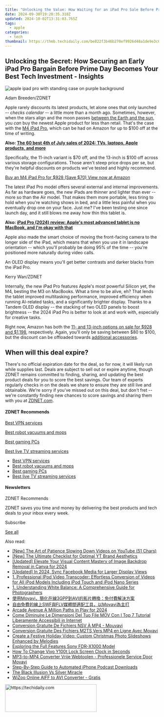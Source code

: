 ```yaml
---
title: "Unlocking the Value: How Waiting for an iPad Pro Sale Before Prime Day Can Save You Big Bucks - Insights"
date: 2024-09-30T19:20:35.318Z
updated: 2024-10-02T13:31:03.765Z
tags:
  - apple
categories:
  - tech
thumbnail: https://thmb.techidaily.com/be822f3b46b270ef9926d48a1de9e3c012d7d2f35db231a8565a98612ff678d9.jpg
---
```


## Unlocking the Secret: How Securing an Early iPad Pro Bargain Before Prime Day Becomes Your Best Tech Investment - Insights

![apple ipad pro with standing case on purple background](https://www.zdnet.com/a/img/resize/ac0399f570008cb69437d54a3f726c9cbf013707/2024/05/22/a502e089-c8a2-43b6-95af-bd996976b290/ipad-pro-001.jpg?auto=webp&width=1280)

Adam Breeden/ZDNET

Apple rarely discounts its latest products, let alone ones that only launched -- _checks calendar_ \-- a little more than a month ago. Sometimes, however, when the stars align and the moon passes [between the Earth and the sun](https://www.zdnet.com/article/i-captured-the-2024-solar-eclipse-from-first-contact-to-totality-here-are-the-photos/), you _can_ buy the newest Apple product for less than retail. That's the case with the [M4 iPad Pro](https://buy.geni.us/Proxy.ashx?TSID=368250&GR%5FURL=https%3A%2F%2Fwww.amazon.com%2FApple-iPad-Pro-11-Inch-Landscape%2Fdp%2FB0D3J9XDMQ%3Fth%3D1%26tag%3Dzd-buy-button-20%26ascsubtag%3D%5F%5FCOM%5FCLICK%5FID%5F%5F%7C6dfc9aae-8867-48c0-b817-d1ec663013df%7Cdtp&dtb=1), which can be had on Amazon for up to $100 off at the time of writing.

**Also: [The 60 best 4th of July sales of 2024: TVs, laptops, Apple products, and more](https://www.zdnet.com/article/best-4th-of-july-sales-2024-07-03/)**

Specifically, the 11-inch variant is $70 off, and the 13-inch is $100 off across various storage configurations. Those aren't steep price drops per se, but they're helpful discounts on products we've tested and highly recommend.

[Buy an M4 iPad Pro for $928 (Save $70) View now at Amazon](https://buy.geni.us/Proxy.ashx?TSID=368250&GR%5FURL=https%3A%2F%2Fwww.amazon.com%2Fdp%2FB0D3J6L2ZC%3Ftag%3Dzd-buy-button-20%26ascsubtag%3D%5F%5FCOM%5FCLICK%5FID%5F%5F%7C6dfc9aae-8867-48c0-b817-d1ec663013df%7Cdtp&dtb=1)

The latest iPad Pro model offers several external and internal improvements. As far as hardware goes, the new iPads are thinner and lighter than ever -- more so than the Air model. That makes them more portable, less tiring to hold when you're watching shows in bed, and a little less painful when you eventually drop one on your face. Just me? I've been testing one since launch day, and it still blows me away how thin this tablet is.

**Also: [iPad Pro (2024) review: Apple's most advanced tablet is no MacBook, and I'm okay with that](https://www.zdnet.com/article/ipad-pro-2024-review/)**

Apple also made the smart choice of moving the front-facing camera to the longer side of the iPad, which means that when you use it in landscape orientation -- which you'll probably be doing 95% of the time -- you're positioned more naturally during video calls.

An OLED display means you'll get better contrasts and darker blacks from the iPad Pro.

Kerry Wan/ZDNET

Internally, the new iPad Pro features Apple's most powerful Silicon yet, the M4, besting the M3 on MacBooks. What a time to be alive, eh? That lends the tablet improved multitasking performance, improved efficiency when running AI-related tasks, and a significantly brighter display. Thanks to a Tandem OLED display -- the stacking of two OLED panels to boost brightness -- the 2024 iPad Pro is better to look at and work with, especially for creative tasks.

Right now, Amazon has both the [11- and 13-inch options on sale for $928 and $1,198](https://buy.geni.us/Proxy.ashx?TSID=368250&GR%5FURL=https%3A%2F%2Fwww.amazon.com%2Fdp%2FB0D3J6L2ZC%3Ftag%3Dzd-buy-button-20%26ascsubtag%3D%5F%5FCOM%5FCLICK%5FID%5F%5F%7C6dfc9aae-8867-48c0-b817-d1ec663013df%7Cdtp&dtb=1), respectively. Again, you'll only be saving between $80 to $100, but the discount can be offloaded towards [additional accessories](https://buy.geni.us/Proxy.ashx?TSID=368250&GR%5FURL=https%3A%2F%2Fwww.amazon.com%2Fs%3Fk%3Dipad%2Bpro%2B2024%2Baccessories%26tag%3Dzd-buy-button-20%26ascsubtag%3D%5F%5FCOM%5FCLICK%5FID%5F%5F%7C6dfc9aae-8867-48c0-b817-d1ec663013df%7Cdtp&dtb=1).

## When will this deal expire?

There's no official expiration date for the deal, so for now, it will likely run while supplies last. Deals are subject to sell out or expire anytime, though ZDNET remains committed to finding, sharing, and updating the best product deals for you to score the best savings. Our team of experts regularly checks in on the deals we share to ensure they are still live and obtainable. We're sorry if you've missed out on this deal, but don't fret -- we're constantly finding new chances to score savings and sharing them with you at [ZDNET.com](https://www.zdnet.com/). 

#### **ZDNET** Recommends

[Best VPN services](https://www.zdnet.com/article/best-vpn/ "Best VPN services")

[Best robot vacuums and mops](https://www.zdnet.com/article/best-robot-vacuum-mop/ "Best robot vacuums and mops")

[Best gaming PCs](https://www.zdnet.com/article/best-gaming-pc/ "Best gaming PCs")

[Best live TV streaming services](https://www.zdnet.com/article/best-live-tv-streaming-service/ "Best live TV streaming services")

* [Best VPN services](https://www.zdnet.com/article/best-vpn/ "Best VPN services")
* [Best robot vacuums and mops](https://www.zdnet.com/article/best-robot-vacuum-mop/ "Best robot vacuums and mops")
* [Best gaming PCs](https://www.zdnet.com/article/best-gaming-pc/ "Best gaming PCs")
* [Best live TV streaming services](https://www.zdnet.com/article/best-live-tv-streaming-service/ "Best live TV streaming services")

#### Newsletters

ZDNET Recommends

ZDNET saves you time and money by delivering the best products and tech deals to your inbox every week.

 Subscribe

[See all](https://www.zdnet.com/newsletters/)

<ins class="adsbygoogle"
     style="display:block"
     data-ad-format="autorelaxed"
     data-ad-client="ca-pub-7571918770474297"
     data-ad-slot="1223367746"></ins>

<ins class="adsbygoogle"
     style="display:block"
     data-ad-client="ca-pub-7571918770474297"
     data-ad-slot="8358498916"
     data-ad-format="auto"
     data-full-width-responsive="true"></ins>

<span class="atpl-alsoreadstyle">Also read:</span>
<div><ul>
<li><a href="https://youtube-zero.techidaily.com/he-art-of-patience-slowing-down-videos-on-youtube-51-chars/"><u>[New] The Art of Patience Slowing Down Videos on YouTube (51 Chars)</u></a></li>
<li><a href="https://youtube-data.techidaily.com/he-ultimate-checklist-for-optimal-yt-brand-aesthetics/"><u>[New] The Ultimate Checklist for Optimal YT Brand Aesthetics</u></a></li>
<li><a href="https://article-helps.techidaily.com/updated-elevate-your-visual-content-mastery-of-image-backdrop-removal-in-canva-for-2024/"><u>[Updated] Elevate Your Visual Content Mastery of Image Backdrop Removal in Canva for 2024</u></a></li>
<li><a href="https://facebook-video-recording.techidaily.com/updated-in-2024-sync-facebook-media-for-larger-display-views/"><u>[Updated] In 2024, Sync Facebook Media for Larger Display Views</u></a></li>
<li><a href="https://tech-haven.techidaily.com/1-professional-ipod-video-transcoder-effortless-conversion-of-videos-for-all-ipod-models-including-ipod-touch-and-ipod-nano-series/"><u>1. Professional IPod Video Transcoder: Effortless Conversion of Videos for All iPod Models Including iPod Touch and iPod Nano Series</u></a></li>
<li><a href="https://technical-tips.techidaily.com/1-understanding-white-balance-a-comprehensive-guide-for-photographers/"><u>1. Understanding White Balance: A Comprehensive Guide for Photographers</u></a></li>
<li><a href="https://technical-tips.techidaily.com/movavi3gppavi/"><u>使用Movavi，簡化在線3GPP到AVI的影片轉換：免付費解決方案</u></a></li>
<li><a href="https://technical-tips.techidaily.com/swfflvmovavi/"><u>自由免費的線上SWF與FLV媒體間適配工具，以Movavi為主打</u></a></li>
<li><a href="https://youtube-lab.techidaily.com/e-avenue-a-million-paths-in-play-for-2024/"><u>Arcade Avenue A Million Paths in Play for 2024</u></a></li>
<li><a href="https://technical-tips.techidaily.com/come-diminuire-le-dimensioni-del-tuo-file-mov-con-i-top-7-tutorial-liberamente-accessibili-in-internet/"><u>Come Diminuire Le Dimensioni Del Tuo File MOV Con I Top 7 Tutorial Liberamente Accessibili in Internet</u></a></li>
<li><a href="https://technical-tips.techidaily.com/conversion-gratuite-de-fichiers-nsv-a-mp4-mouvavi/"><u>Conversion Gratuite De Fichiers NSV À MP4 - Mouvavi</u></a></li>
<li><a href="https://technical-tips.techidaily.com/conversion-gratuite-des-fichiers-m2ts-vers-mp4-en-ligne-avec-movavi/"><u>Conversion Gratuite Des Fichiers M2TS Vers MP4 en Ligne Avec Movavi</u></a></li>
<li><a href="https://technical-tips.techidaily.com/create-a-festive-holiday-video-custom-christmas-photo-slideshows-enhanced-by-melodies/"><u>Create a Festive Holiday Video: Custom Christmas Photo Slideshows Enhanced by Melodies</u></a></li>
<li><a href="https://extra-tips.techidaily.com/exploring-the-full-features-sony-fdr-x1000-model/"><u>Exploring the Full Features Sony FDR-X1000 Model</u></a></li>
<li><a href="https://unlock-android.techidaily.com/how-to-change-vivo-y100t-lock-screen-clock-in-seconds-by-drfone-android/"><u>How To Change Vivo Y100t Lock Screen Clock in Seconds</u></a></li>
<li><a href="https://technical-tips.techidaily.com/mp3-to-mp4-converter-vrije-webtoolen-professionele-service-door-movavi/"><u>MP3-to-MP4 Converter Vrije Webtoolen - Professionele Service Door Movavi</u></a></li>
<li><a href="https://extra-hints.techidaily.com/step-by-step-guide-to-automated-iphone-podcast-downloads/"><u>Step-By-Step Guide to Automated iPhone Podcast Downloads</u></a></li>
<li><a href="https://fox-blue.techidaily.com/the-black-illusion-vs-silver-miracle/"><u>The Black Illusion Vs Silver Miracle</u></a></li>
<li><a href="https://technical-tips.techidaily.com/wizoo-online-aiff-to-avi-converter-gratis/"><u>WiZoo Online AIFF to AVI Converter - Gratis</u></a></li>
</ul></div>

<!-- affiliate ads begin -->
<a href="https://aligracehair.sjv.io/c/5597632/1896541/19272" target="_top" id="1896541">
  <img src="//a.impactradius-go.com/display-ad/19272-1896541" border="0" alt="https://techidaily.com" width="300" height="90"/>
</a>
<img height="0" width="0" src="https://aligracehair.sjv.io/i/5597632/1896541/19272" style="position:absolute;visibility:hidden;" border="0" />
<!-- affiliate ads end -->

